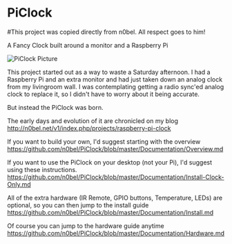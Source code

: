# PiClock
#This project was copied directly from n0bel. All respect goes to him!

A Fancy Clock built around a monitor and a Raspberry Pi

![PiClock Picture](https://raw.githubusercontent.com/n0bel/PiClock/master/Pictures/20150307_222711.jpg)

This project started out as a way to waste a Saturday afternoon.
I had a Raspberry Pi and an extra monitor and had just taken down an analog clock from my livingroom wall.
I was contemplating getting a radio sync'ed analog clock to replace it, so I didn't have to worry about
it being accurate.

But instead the PiClock was born.

The early days and evolution of it are chronicled on my blog http://n0bel.net/v1/index.php/projects/raspberry-pi-clock

If you want to build your own, I'd suggest starting with the overview
https://github.com/n0bel/PiClock/blob/master/Documentation/Overview.md

If you want to use the PiClock on your desktop (not your Pi), I'd suggest using these instructions.
https://github.com/n0bel/PiClock/blob/master/Documentation/Install-Clock-Only.md

All of the extra hardware (IR Remote, GPIO buttons, Temperature, LEDs) are optional, so you can then jump to the install guide
https://github.com/n0bel/PiClock/blob/master/Documentation/Install.md

Of course you can jump to the hardware guide anytime https://github.com/n0bel/PiClock/blob/master/Documentation/Hardware.md

 
